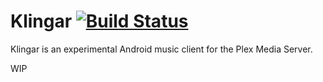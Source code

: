 Klingar [![Build Status](https://travis-ci.org/simonnorberg/klingar.svg?branch=master)](https://travis-ci.org/simonnorberg/klingar)
=======

Klingar is an experimental Android music client for the Plex Media Server.

WIP